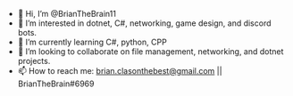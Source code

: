 - 👋 Hi, I’m @BrianTheBrain11
- 👀 I’m interested in dotnet, C#, networking, game design, and discord bots.
- 🌱 I’m currently learning C#, python, CPP
- 💞️ I’m looking to collaborate on file management, networking, and dotnet projects.
- 📫 How to reach me: brian.clasonthebest@gmail.com || BrianTheBrain#6969

<!---
BrianTheBrain11/BrianTheBrain11 is a ✨ special ✨ repository because its `README.md` (this file) appears on your GitHub profile.
You can click the Preview link to take a look at your changes.
--->
